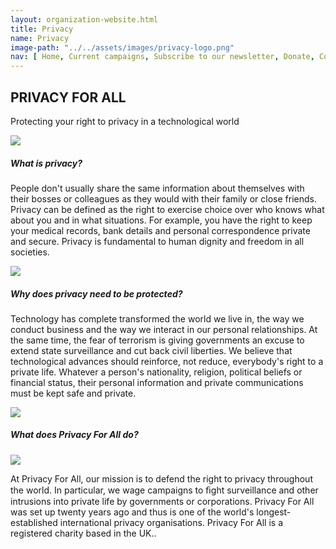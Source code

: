 ```yaml
---
layout: organization-website.html
title: Privacy
name: Privacy
image-path: "../../assets/images/privacy-logo.png"
nav: [ Home, Current campaigns, Subscribe to our newsletter, Donate, Contact us]
---
```

## PRIVACY FOR ALL

Protecting your right to privacy in a technological world

<left>![](../../assets/images/privacy2.png)</left>

##### **What is privacy?**

People don't usually share the same information about themselves with their bosses or colleagues as they would with their family or close friends. Privacy can be defined as the right to exercise choice over who knows what about you and in what situations. For example, you have the right to keep your medical records, bank details and personal correspondence private and secure. Privacy is fundamental to human dignity and freedom in all societies.

<right>![](../../assets/images/privacy1.png)</right>

##### **Why does privacy need to be protected?**


Technology has complete transformed the world we live in, the way we conduct business and the way we interact in our personal relationships. At the same time, the fear of terrorism is giving governments an excuse to extend state surveillance and cut back civil liberties. We believe that technological advances should reinforce, not reduce, everybody's right to a private life. Whatever a person's nationality, religion, political beliefs or financial status, their personal information and private communications must be kept safe and private.

<left>![](../../assets/images/privacy3.png)</left>

##### **What does Privacy For All do?**

<right>![](../../assets/images/privacy4.png)</right>

At Privacy For All, our mission is to defend the right to privacy throughout the world. In particular, we wage campaigns to ﬁght surveillance and other intrusions into private life by governments or corporations. Privacy For All was set up twenty years ago and thus is one of the world's longest-established international privacy organisations. Privacy For All is a registered charity based in the UK..
